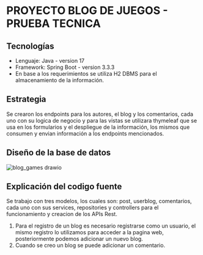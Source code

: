 # PROYECTO BLOG DE JUEGOS - PRUEBA TECNICA

## Tecnologías
- Lenguaje: Java - version 17
- Framework: Spring Boot - version 3.3.3
- En base a los requerimientos se utiliza H2 DBMS para el almacenamiento de la información.

## Estrategia
Se crearon los endpoints para los autores, el blog y los comentarios, cada uno con su logica de negocio y para las vistas se utilizara thymeleaf que se usa en los formularios y el despliegue de la información, los mismos que consumen y envian información a los endpoints mencionados.

## Diseño de la base de datos 
![blog_games drawio](https://github.com/user-attachments/assets/3fbc0660-c022-406b-80d9-e874c609b3fe)


## Explicación del codigo fuente
Se trabajo con tres modelos, los cuales son: post, userblog, comentarios, cada uno con sus services, repositories y controllers para el funcionamiento y creacion de los APIs Rest.
1. Para el registro de un blog es necesario registrarse como un usuario, el mismo registro lo utilizamos para acceder a la pagina web, posteriormente podemos adicionar un nuevo blog.
2. Cuando se creo un blog se puede adicionar un comentario.


